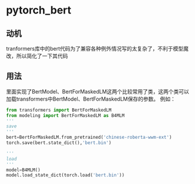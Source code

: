# pytorch_bert


## 动机
tranformers库中的bert代码为了兼容各种例外情况写的太复杂了，不利于模型魔改，所以简化了一下其代码

## 用法

里面实现了BertModel、BertForMaskedLM这两个比较常用了类，这两个类可以加载transformers中BertModel、BertForMaskedLM保存的参数。
例如：
```python
from transformers import BertForMaskedLM
from modeling import BertForMaskedLM as B4MLM
'''
save
'''
bert=BertForMaskedLM.from_pretrained('chinese-roberta-wwm-ext')
torch.save(bert.state_dict(),'bert.bin')

'''
load
'''
model=B4MLM()
model.load_state_dict(torch.load('bert.bin'))

```

